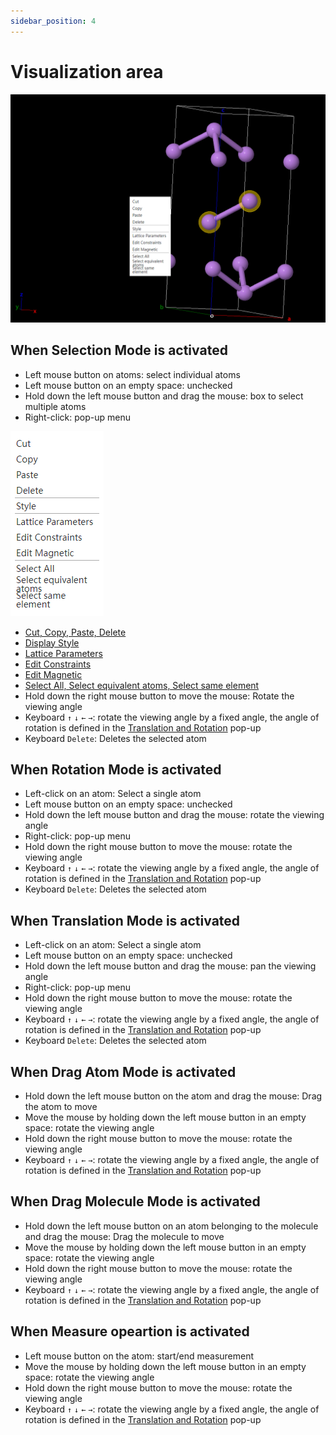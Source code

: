 ```yaml
---
sidebar_position: 4
---
```


# Visualization area


![visual](../nested/qstudio_visualization.png)

## When Selection Mode is activated

- Left mouse button on atoms: select individual atoms
- Left mouse button on an empty space: unchecked
- Hold down the left mouse button and drag the mouse: box to select multiple atoms
- Right-click: pop-up menu

![visual1](../nested/qstudio_visualization2.png)

  - [Cut, Copy, Paste, Delete](./菜单/qstudio_manual_edit)
  - [Display Style](./菜单/qstudio_manual_view_display)
  - [Lattice Parameters](./菜单/qstudio_manual_settings_latticeconstant)
  - [Edit Constraints](./菜单/qstudio_manual_settings_fixatom)
  - [Edit Magnetic](./菜单/qstudio_manual_settings_magmom)
  - [Select All, Select equivalent atoms, Select same element](./菜单/qstudio_manual_select)
- Hold down the right mouse button to move the mouse: Rotate the viewing angle
- Keyboard `↑` `↓` `←` `→`: rotate the viewing angle by a fixed angle, the angle of rotation is defined in the [Translation and Rotation](./qstudio_structtools) pop-up
- Keyboard `Delete`: Deletes the selected atom

## When Rotation Mode is activated

- Left-click on an atom: Select a single atom
- Left mouse button on an empty space: unchecked
- Hold down the left mouse button and drag the mouse: rotate the viewing angle
- Right-click: pop-up menu
- Hold down the right mouse button to move the mouse: rotate the viewing angle
- Keyboard `↑` `↓` `←` `→`: rotate the viewing angle by a fixed angle, the angle of rotation is defined in the [Translation and Rotation](./qstudio_structtools) pop-up
- Keyboard `Delete`: Deletes the selected atom

## When Translation Mode is activated

- Left-click on an atom: Select a single atom
- Left mouse button on an empty space: unchecked
- Hold down the left mouse button and drag the mouse: pan the viewing angle
- Right-click: pop-up menu
- Hold down the right mouse button to move the mouse: rotate the viewing angle
- Keyboard `↑` `↓` `←` `→`: rotate the viewing angle by a fixed angle, the angle of rotation is defined in the [Translation and Rotation](./qstudio_structtools) pop-up
- Keyboard `Delete`: Deletes the selected atom

## When Drag Atom Mode is activated

- Hold down the left mouse button on the atom and drag the mouse: Drag the atom to move
- Move the mouse by holding down the left mouse button in an empty space: rotate the viewing angle
- Hold down the right mouse button to move the mouse: rotate the viewing angle
- Keyboard `↑` `↓` `←` `→`: rotate the viewing angle by a fixed angle, the angle of rotation is defined in the [Translation and Rotation](./qstudio_structtools) pop-up

## When Drag Molecule Mode is activated

- Hold down the left mouse button on an atom belonging to the molecule and drag the mouse: Drag the molecule to move
- Move the mouse by holding down the left mouse button in an empty space: rotate the viewing angle
- Hold down the right mouse button to move the mouse: rotate the viewing angle
- Keyboard `↑` `↓` `←` `→`: rotate the viewing angle by a fixed angle, the angle of rotation is defined in the [Translation and Rotation](./qstudio_structtools) pop-up

## When Measure opeartion is activated

- Left mouse button on the atom: start/end measurement
- Move the mouse by holding down the left mouse button in an empty space: rotate the viewing angle
- Hold down the right mouse button to move the mouse: rotate the viewing angle
- Keyboard `↑` `↓` `←` `→`: rotate the viewing angle by a fixed angle, the angle of rotation is defined in the [Translation and Rotation](./qstudio_structtools) pop-up